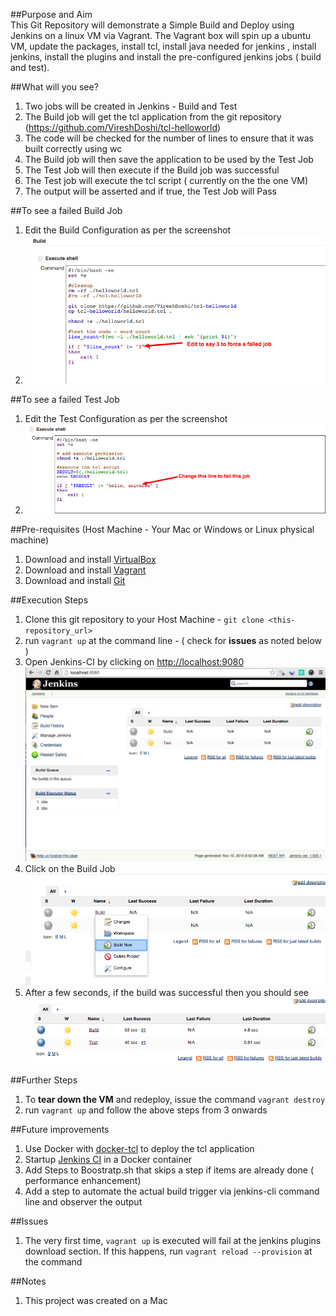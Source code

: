 ##Purpose and Aim  
This Git Repository will demonstrate a Simple Build and Deploy using Jenkins on a linux VM via Vagrant. The Vagrant box will spin up a ubuntu VM, update the packages, install tcl, install java needed for jenkins , install jenkins, install the plugins and install the pre-configured jenkins jobs ( build and test).

##What will you see?  
1. Two jobs will be created in Jenkins - Build and Test
2. The Build job will get the tcl application from the git repository (https://github.com/VireshDoshi/tcl-helloworld)
3. The code will be checked for the number of lines to ensure that it was built correctly using wc
4. The Build job will then save the application to be used by the Test Job
5. The Test Job will then execute if the Build job was successful
6. The Test job will execute the tcl script ( currently on the the one VM)
7. The output will be asserted and if true, the Test Job will Pass

##To see a failed Build Job
1. Edit the Build Configuration as per the screenshot
2. ![Alt text](/screenshots/force-build-job-fail.png?raw=true "Force a failed Build Job")

##To see a failed Test Job
1. Edit the Test Configuration as per the screenshot
2. ![Alt text](/screenshots/force-test-job-fail.png?raw=true "Force a failed Test job")

  
##Pre-requisites (Host Machine - Your Mac or Windows or Linux physical machine)  
1. Download and install [VirtualBox](https://www.virtualbox.org)    
2. Download and install [Vagrant](https://www.vagrantup.com)   
3. Download and install [Git](https://git-scm.com/downloads)    

##Execution Steps  
1. Clone this git repository to your Host Machine - `git clone <this-repository_url>`  
2. run `vagrant up` at the command line  - ( check for **issues** as noted below ) 
3. Open Jenkins-CI by clicking on  [http://localhost:9080](http://localhost:9080)  
![Alt text](/screenshots/Jenkins-Screen-1.png?raw=true "Jenkins-CI")  
4. Click on the Build Job  
![Alt text](/screenshots/Click-Build-Now.png?raw=true "Click Build Now")  
5. After a few seconds, if the build was successful then you should see  
![Alt text](/screenshots/post-success-execution.png?raw=true "Post Successful execution")

##Further Steps
1. To **tear down the VM** and redeploy, issue the command `vagrant destroy`  
2. run `vagrant up` and follow the above steps from 3 onwards  

##Future improvements
1.  Use Docker with [docker-tcl](https://github.com/efrecon/docker-tcl) to deploy the tcl application  
2.  Startup [Jenkins CI](https://github.com/jenkinsci/docker) in a Docker container  
3.  Add Steps to Boostratp.sh that skips a step if items are already done ( performance enhancement) 
4.  Add a step to automate the actual build trigger via jenkins-cli command line and observer the output  

##Issues
1. The very first time, `vagrant up` is executed will fail at the jenkins plugins download section. If this happens, run `vagrant reload --provision` at the command

##Notes
1. This project was created on a Mac
